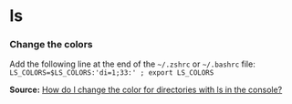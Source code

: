 # ls

### Change the colors

Add the following line at the end of the `~/.zshrc` or `~/.bashrc` file:<br/>
`LS_COLORS=$LS_COLORS:'di=1;33:' ; export LS_COLORS`

**Source:** [How do I change the color for directories with ls in the console?](https://askubuntu.com/questions/466198/how-do-i-change-the-color-for-directories-with-ls-in-the-console)

